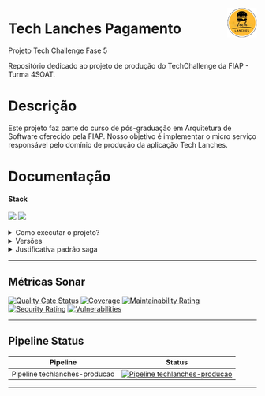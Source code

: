 <p dir="auto"><img src="https://github.com/g12-4soat/tech-lanches/blob/main/src/TechLanches/Adapter/Driver/TechLanches.Adapter.API/wwwroot/SwaggerUI/images/android-chrome-192x192.png" alt="TECHLANCHES" title="TECHLANCHES" align="right" height="60" style="max-width: 100%;"></p>

# Tech Lanches Pagamento
Projeto Tech Challenge Fase 5

Repositório dedicado ao projeto de produção do TechChallenge da FIAP - Turma 4SOAT.

# Descrição

Este projeto faz parte do curso de pós-graduação em Arquitetura de Software oferecido pela FIAP. Nosso objetivo é implementar o micro serviço responsável pelo domínio de produção da aplicação Tech Lanches.

# Documentação

<h4 tabindex="-1" dir="auto" data-react-autofocus="true">Stack</h4>

<p>
  <a target="_blank" rel="noopener noreferrer nofollow" href="https://camo.githubusercontent.com/71ae40a5c68bd66e1cb3813f84a5b71dd3c270c8f2506143d33be1c23f0b0783/68747470733a2f2f696d672e736869656c64732e696f2f62616467652f2e4e45542d3531324244343f7374796c653d666f722d7468652d6261646765266c6f676f3d646f746e6574266c6f676f436f6c6f723d7768697465"><img src="https://camo.githubusercontent.com/71ae40a5c68bd66e1cb3813f84a5b71dd3c270c8f2506143d33be1c23f0b0783/68747470733a2f2f696d672e736869656c64732e696f2f62616467652f2e4e45542d3531324244343f7374796c653d666f722d7468652d6261646765266c6f676f3d646f746e6574266c6f676f436f6c6f723d7768697465" data-canonical-src="https://img.shields.io/badge/.NET-512BD4?style=for-the-badge&amp;logo=dotnet&amp;logoColor=white" style="max-width: 100%;"></a>
  <a target="_blank" rel="noopener noreferrer nofollow" href="https://camo.githubusercontent.com/ffd9b9f100120fd49ebdbe8064adec834a0927f7be93551d12804c85fb92a298/68747470733a2f2f696d672e736869656c64732e696f2f62616467652f432532332d3233393132303f7374796c653d666f722d7468652d6261646765266c6f676f3d637368617270266c6f676f436f6c6f723d7768697465"><img src="https://camo.githubusercontent.com/ffd9b9f100120fd49ebdbe8064adec834a0927f7be93551d12804c85fb92a298/68747470733a2f2f696d672e736869656c64732e696f2f62616467652f432532332d3233393132303f7374796c653d666f722d7468652d6261646765266c6f676f3d637368617270266c6f676f436f6c6f723d7768697465" data-canonical-src="https://img.shields.io/badge/CSHARP-6A5ACD.svg?style=for-the-badge&amp;logo=csharp&amp;logoColor=white" style="max-width: 100%;"></a>
</p>

<details>
  <summary>Como executar o projeto?</summary>
  
## Executando o Projeto
O procedimento para executar o projeto é simples e leva poucos passos: 

1. Clone o repositório: _[https://github.com/g12-4soat/techlanches-iac](https://github.com/g12-4soat/techlanches-iac.git)_
 
2. Abra a pasta via linha de comando no diretório escolhido no **passo 1**. _Ex.: c:\> cd “c:/techlanches-iac”_

## Via Kubernetes
Da raiz do repositório, entre no diretório ./k8s (onde se encontram todos os manifestos .yaml para execução no kubernetes), dê um duplo clique no arquivo "apply-all.sh" ou execute o seguinte comando no terminal:

### Windows
> PS c:\techlanches-infra-k8s\k8s> sh apply-all.sh

### Unix Systems (Linux distros | MacOS)
> exec apply-all.sh

## Postman 
Para importar as collections do postman, basta acessar os links a seguir:
- Collection: https://github.com/g12-4soat/techlanches-producao/blob/main/docs/techlanchesproducao.postman_collection.json
- Local Environment: https://github.com/g12-4soat/techlanches-producao/blob/main/docs/TechLanches.postman_environment.json

> Quando uma nova instância do API Gateway é criada, uma nova URL é gerada, exigindo a atualização manual da URL na Enviroment do Postman.
  ---

</details>

<details>
  <summary>Versões</summary>

## Software
- C-Sharp - 10.0
- .NET - 8.0
</details>

<details>
  <summary>Justificativa padrão saga</summary>

## Padrão saga coregrafada
- A justificativa para o padrão saga utilizado pode ser encontrado junto às docs do sistema no seguinte repositório: https://github.com/g12-4soat/techlanches-docs/tree/main
</details>

---

## Métricas Sonar

[![Quality Gate Status](https://sonarcloud.io/api/project_badges/measure?project=g12-4soat_techlanches-producao&metric=alert_status)](https://sonarcloud.io/summary/new_code?id=g12-4soat_techlanches-producao)
[![Coverage](https://sonarcloud.io/api/project_badges/measure?project=g12-4soat_techlanches-producao&metric=coverage)](https://sonarcloud.io/summary/new_code?id=g12-4soat_techlanches-producao)
[![Maintainability Rating](https://sonarcloud.io/api/project_badges/measure?project=g12-4soat_techlanches-producao&metric=sqale_rating)](https://sonarcloud.io/summary/new_code?id=g12-4soat_techlanches-producao)
[![Security Rating](https://sonarcloud.io/api/project_badges/measure?project=g12-4soat_techlanches-producao&metric=security_rating)](https://sonarcloud.io/summary/new_code?id=g12-4soat_techlanches-producao)
[![Vulnerabilities](https://sonarcloud.io/api/project_badges/measure?project=g12-4soat_techlanches-producao&metric=vulnerabilities)](https://sonarcloud.io/summary/new_code?id=g12-4soat_techlanches-producao)

---

## Pipeline Status
| Pipeline | Status |
| --- | --- | 
| Pipeline techlanches-producao | [![Pipeline techlanches-producao](https://github.com/g12-4soat/techlanches-producao/actions/workflows/pipeline.yml/badge.svg)](https://github.com/g12-4soat/techlanches-producao/actions/workflows/pipeline.yml)
---
